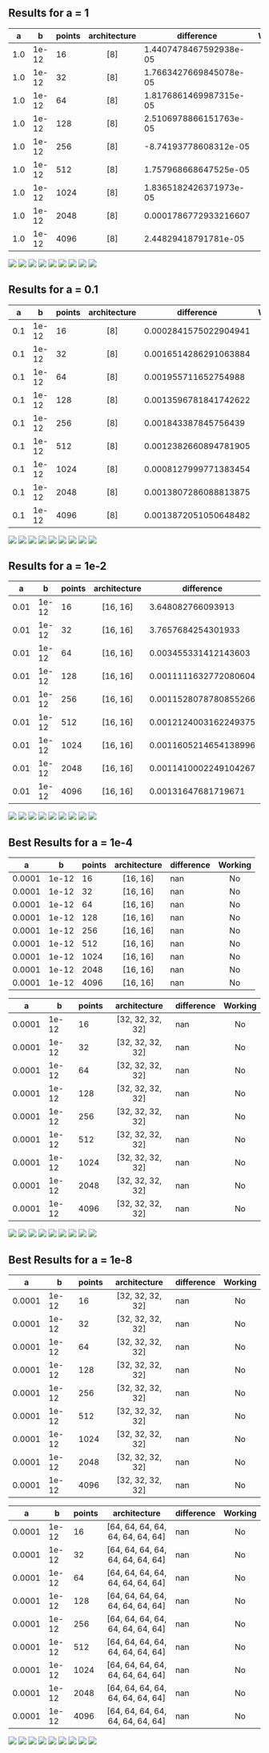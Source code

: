 ##  Results for a = 1
  
  
| a   | b     | points | architecture | difference             | Working |
|-----|-------|--------|:------------:|------------------------|:-------:|
| 1.0 | 1e-12 | 16     |      [8]     | 1.4407478467592938e-05 |   Yes   |
| 1.0 | 1e-12 | 32     |      [8]     | 1.7663427669845078e-05 |   Yes   |
| 1.0 | 1e-12 | 64     |      [8]     | 1.8176861469987315e-05 |   Yes   |
| 1.0 | 1e-12 | 128    |      [8]     | 2.5106978866151763e-05 |   Yes   |
| 1.0 | 1e-12 | 256    |      [8]     | -8.74193778608312e-05  |   Yes   |
| 1.0 | 1e-12 | 512    |      [8]     | 1.757968668647525e-05  |   Yes   |
| 1.0 | 1e-12 | 1024   |      [8]     | 1.8365182426371973e-05 |   Yes   |
| 1.0 | 1e-12 | 2048   |      [8]     | 0.0001786772933216607  |   Yes   |
| 1.0 | 1e-12 | 4096   |      [8]     | 2.44829418791781e-05   |   Yes   |
  
![](OutputPlots/a_1.0_points_16.png )
![](OutputPlots/a_1.0_points_32.png )
![](OutputPlots/a_1.0_points_64.png )
![](OutputPlots/a_1.0_points_128.png )
![](OutputPlots/a_1.0_points_256.png )
![](OutputPlots/a_1.0_points_512.png )
![](OutputPlots/a_1.0_points_1024.png )
![](OutputPlots/a_1.0_points_2048.png )
![](OutputPlots/a_1.0_points_4096.png )
  
##  Results for a = 0.1
  
  
| a   | b     | points | architecture | difference             | Working |
|-----|-------|--------|:------------:|------------------------|:-------:|
| 0.1 | 1e-12 | 16   | [8] | 0.0002841575022904941 | Yes |
| 0.1 | 1e-12 | 32   | [8] | 0.0016514286291063884 | Yes |
| 0.1 | 1e-12 | 64   | [8] | 0.001955711652754988  | Yes |
| 0.1 | 1e-12 | 128  | [8] | 0.0013596781841742622 | Yes |
| 0.1 | 1e-12 | 256  | [8] | 0.001843387845756439  | Yes |
| 0.1 | 1e-12 | 512  | [8] | 0.0012382660894781905 | Yes |
| 0.1 | 1e-12 | 1024 | [8] | 0.0008127999771383454 | Yes |
| 0.1 | 1e-12 | 2048 | [8] | 0.0013807286088813875 | Yes |
| 0.1 | 1e-12 | 4096 | [8] | 0.0013872051050648482 | Yes |
  
![](OutputPlots/a_0.1_points_16.png )
![](OutputPlots/a_0.1_points_32.png )
![](OutputPlots/a_0.1_points_64.png )
![](OutputPlots/a_0.1_points_128.png )
![](OutputPlots/a_0.1_points_256.png )
![](OutputPlots/a_0.1_points_512.png )
![](OutputPlots/a_0.1_points_1024.png )
![](OutputPlots/a_0.1_points_2048.png )
![](OutputPlots/a_0.1_points_4096.png )
  
##  Results for a = 1e-2
  
  
| a   | b     | points | architecture | difference             | Working |
|-----|-------|--------|:------------:|------------------------|:-------:|
| 0.01 | 1e-12 | 16   | [16, 16] | 3.648082766093913     | No |
| 0.01 | 1e-12 | 32   | [16, 16] | 3.7657684254301933    | No |
| 0.01 | 1e-12 | 64   | [16, 16] | 0.003455331412143603  | Yes |
| 0.01 | 1e-12 | 128  | [16, 16] | 0.0011111632772080604 | Yes |
| 0.01 | 1e-12 | 256  | [16, 16] | 0.0011528078780855266 | Yes |
| 0.01 | 1e-12 | 512  | [16, 16] | 0.0012124003162249375 | Yes |
| 0.01 | 1e-12 | 1024 | [16, 16] | 0.0011605214654138996 | Yes |
| 0.01 | 1e-12 | 2048 | [16, 16] | 0.0011410002249104267 | Yes |
| 0.01 | 1e-12 | 4096 | [16, 16] | 0.00131647681719671   | Yes |
  
![](OutputPlots/a_0.01_points_16.png )
![](OutputPlots/a_0.01_points_32.png )
![](OutputPlots/a_0.01_points_64.png )
![](OutputPlots/a_0.01_points_128.png )
![](OutputPlots/a_0.01_points_256.png )
![](OutputPlots/a_0.01_points_512.png )
![](OutputPlots/a_0.01_points_1024.png )
![](OutputPlots/a_0.01_points_2048.png )
![](OutputPlots/a_0.01_points_4096.png )
  
##  Best Results for a = 1e-4
  
  
| a   | b     | points | architecture | difference             | Working |
|-----|-------|--------|:------------:|------------------------|:-------:|
| 0.0001 | 1e-12 | 16   | [16, 16] | nan | No |
| 0.0001 | 1e-12 | 32   | [16, 16] | nan | No |
| 0.0001 | 1e-12 | 64   | [16, 16] | nan | No |
| 0.0001 | 1e-12 | 128  | [16, 16] | nan | No |
| 0.0001 | 1e-12 | 256  | [16, 16] | nan | No |
| 0.0001 | 1e-12 | 512  | [16, 16] | nan | No |
| 0.0001 | 1e-12 | 1024 | [16, 16] | nan | No |
| 0.0001 | 1e-12 | 2048 | [16, 16] | nan | No |
| 0.0001 | 1e-12 | 4096 | [16, 16] | nan | No |
  
| a   | b     | points | architecture | difference             | Working |
|-----|-------|--------|:------------:|------------------------|:-------:|
| 0.0001 | 1e-12 | 16   | [32, 32, 32, 32] | nan | No |
| 0.0001 | 1e-12 | 32   | [32, 32, 32, 32] | nan | No |
| 0.0001 | 1e-12 | 64   | [32, 32, 32, 32] | nan | No |
| 0.0001 | 1e-12 | 128  | [32, 32, 32, 32] | nan | No |
| 0.0001 | 1e-12 | 256  | [32, 32, 32, 32] | nan | No |
| 0.0001 | 1e-12 | 512  | [32, 32, 32, 32] | nan | No |
| 0.0001 | 1e-12 | 1024 | [32, 32, 32, 32] | nan | No |
| 0.0001 | 1e-12 | 2048 | [32, 32, 32, 32] | nan | No |
| 0.0001 | 1e-12 | 4096 | [32, 32, 32, 32] | nan | No |
  
![](OutputPlots/a_0.0001_points_16.png )
![](OutputPlots/a_0.0001_points_32.png )
![](OutputPlots/a_0.0001_points_64.png )
![](OutputPlots/a_0.0001_points_128.png )
![](OutputPlots/a_0.0001_points_256.png )
![](OutputPlots/a_0.0001_points_512.png )
![](OutputPlots/a_0.0001_points_1024.png )
![](OutputPlots/a_0.0001_points_2048.png )
![](OutputPlots/a_0.0001_points_4096.png )
  
##  Best Results for a = 1e-8
  
  
| a   | b     | points | architecture | difference             | Working |
|-----|-------|--------|:------------:|------------------------|:-------:|
| 0.0001 | 1e-12 | 16   | [32, 32, 32, 32] | nan | No |
| 0.0001 | 1e-12 | 32   | [32, 32, 32, 32] | nan | No |
| 0.0001 | 1e-12 | 64   | [32, 32, 32, 32] | nan | No |
| 0.0001 | 1e-12 | 128  | [32, 32, 32, 32] | nan | No |
| 0.0001 | 1e-12 | 256  | [32, 32, 32, 32] | nan | No |
| 0.0001 | 1e-12 | 512  | [32, 32, 32, 32] | nan | No |
| 0.0001 | 1e-12 | 1024 | [32, 32, 32, 32] | nan | No |
| 0.0001 | 1e-12 | 2048 | [32, 32, 32, 32] | nan | No |
| 0.0001 | 1e-12 | 4096 | [32, 32, 32, 32] | nan | No |
  
| a   | b     | points | architecture | difference             | Working |
|-----|-------|--------|:------------:|------------------------|:-------:|
| 0.0001 | 1e-12 | 16   | [64, 64, 64, 64, 64, 64, 64, 64] | nan | No |
| 0.0001 | 1e-12 | 32   | [64, 64, 64, 64, 64, 64, 64, 64] | nan | No |
| 0.0001 | 1e-12 | 64   | [64, 64, 64, 64, 64, 64, 64, 64] | nan | No |
| 0.0001 | 1e-12 | 128  | [64, 64, 64, 64, 64, 64, 64, 64] | nan | No |
| 0.0001 | 1e-12 | 256  | [64, 64, 64, 64, 64, 64, 64, 64] | nan | No |
| 0.0001 | 1e-12 | 512  | [64, 64, 64, 64, 64, 64, 64, 64] | nan | No |
| 0.0001 | 1e-12 | 1024 | [64, 64, 64, 64, 64, 64, 64, 64] | nan | No |
| 0.0001 | 1e-12 | 2048 | [64, 64, 64, 64, 64, 64, 64, 64] | nan | No |
| 0.0001 | 1e-12 | 4096 | [64, 64, 64, 64, 64, 64, 64, 64] | nan | No |
  
![](OutputPlots/a_1e-08_points_16.png )
![](OutputPlots/a_1e-08_points_32.png )
![](OutputPlots/a_1e-08_points_64.png )
![](OutputPlots/a_1e-08_points_128.png )
![](OutputPlots/a_1e-08_points_256.png )
![](OutputPlots/a_1e-08_points_512.png )
![](OutputPlots/a_1e-08_points_1024.png )
![](OutputPlots/a_1e-08_points_2048.png )
![](OutputPlots/a_1e-08_points_4096.png )
  